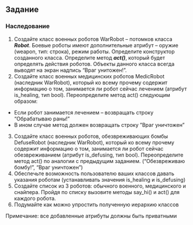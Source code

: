 ## Задание 
### Наследование
1.	Создайте класс военных роботов WarRobot – потомков класса ***Robot***. Боевые роботы имеют дополнительные атрибут – оружие (weapon, тип: строка), режим работы. Определите конструктор созданного класса. Определите метод ***act()***, который будет определять действия роботов. Объекты данного класса всегда выводят на экран надпись “Враг унитожен!”.
2.	Создайте класс военных медицинских роботов MedicRobot (наследник WarRobot), который ко всему прочему содержит информацию о том, занимается ли робот сейчас лечением (атрибут is_healing, тип bool). Переопределите метод act() следующим образом:
  -	Если робот занимается лечением – возвращать строку “Обрабатываю раны!”
  -	В ином случае метод должен возвращать строку ”Враг уничтожен”
3.	Создайте класс военных роботов, обезвреживающих бомбы DefuseRobot (наследник WarRobot), который ко всему прочему содержит информацию о том, занимается ли робот сейчас обезвреживанием (атрибут is_defusing, тип bool). Переопределите метод act() по аналогии с предыдущим заданием. (“Обезвреживаю бомбу!”, “Враг уничтожен”)
4.	Обеспечьте возможность пользователю ваших классов давать указания роботам (устанавливать значения is_healing и is_defusing)
5.	Создайте список из 3 роботов: обычного военного, медицинского и снайпера. Пройдя по списку вызовите методы say_hi() и act() для каждого робота.
6.	Подумайте как можно упростить полученную иерархию классов

Примечание: все добавленные атрибуты должны быть приватными
